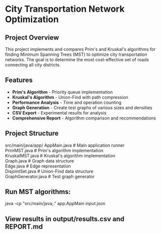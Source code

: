 # City Transportation Network Optimization

## Project Overview
This project implements and compares Prim's and Kruskal's algorithms for finding Minimum Spanning Trees (MST) to optimize city transportation networks. The goal is to determine the most cost-effective set of roads connecting all city districts.

## Features
- **Prim's Algorithm** - Priority queue implementation
- **Kruskal's Algorithm** - Union-Find with path compression  
- **Performance Analysis** - Time and operation counting
- **Graph Generation** - Create test graphs of various sizes and densities
- **CSV Export** - Experimental results for analysis
- **Comprehensive Report** - Algorithm comparison and recommendations

## Project Structure
src/main/java/app/
AppMain.java # Main application runner  
PrimMST.java # Prim's algorithm implementation  
KruskalMST.java # Kruskal's algorithm implementation  
Graph.java # Graph data structure  
Edge.java # Edge representation  
DisjointSet.java # Union-Find data structure  
GraphGenerator.java # Test graph generator  

## Run MST algorithms: 
java -cp "src/main/java;." app.AppMain input.json

## View results in output/results.csv and REPORT.md
